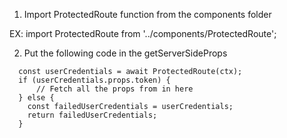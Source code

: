 
1. Import ProtectedRoute function from the components folder

EX: import ProtectedRoute from '../components/ProtectedRoute';


2. Put the following code in the getServerSideProps
```
  const userCredentials = await ProtectedRoute(ctx);
  if (userCredentials.props.token) {
      // Fetch all the props from in here
  } else {
    const failedUserCredentials = userCredentials;
    return failedUserCredentials;
  }
```